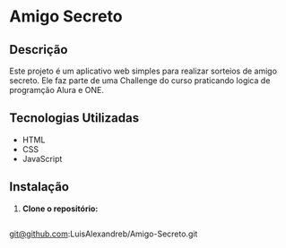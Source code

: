 # Amigo Secreto

## Descrição

Este projeto é um aplicativo web simples para realizar sorteios de amigo secreto. Ele faz parte de uma Challenge do curso praticando logica de programção Alura e ONE.

## Tecnologias Utilizadas

* HTML
* CSS
* JavaScript

## Instalação

1. **Clone o repositório:**
   ```bash
  git@github.com:LuisAlexandreb/Amigo-Secreto.git
